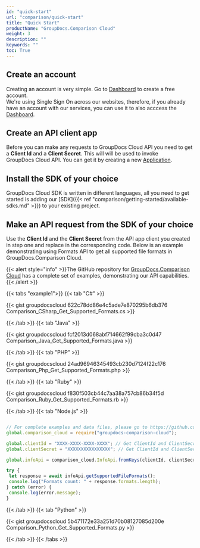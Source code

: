 ```yaml
---
id: "quick-start"
url: "comparison/quick-start"
title: "Quick Start"
productName: "GroupDocs.Comparison Cloud"
weight: 3
description: ""
keywords: ""
toc: True
---
```


## Create an account

Creating an account is very simple. Go to [Dashboard](https://dashboard.groupdocs.cloud) to create a free account.\
We're using Single Sign On across our websites, therefore, if you already have an account with our services, you can use it to also acccess the [Dashboard](https://dashboard.groupdocs.cloud).

## Create an API client app

Before you can make any requests to GroupDocs Cloud API you need to get a **Client Id** and a **Client Secret**.
This will will be used to invoke GroupDocs Cloud API. You can get it by creating a new [Application](https://dashboard.groupdocs.cloud/applications).

## Install the SDK of your choice

GroupDocs Cloud SDK is written in different languages, all you need to get started is adding our [SDK]({{< ref "comparison/getting-started/available-sdks.md" >}}) to your existing project.

## Make an API request from the SDK of your choice

Use the **Client Id** and the **Client Secret** from the API app client you created in step one and replace in the corresponding code. Below is an example demonstrating using Formats API to get all supported file formats in GroupDocs.Comparison Cloud.

{{< alert style="info" >}}The GitHub repository for [GroupDocs.Comparison Cloud](https://github.com/groupdocs-comparison-cloud) has a complete set of examples, demonstrating our API capabilities.{{< /alert >}}

{{< tabs "example1">}} {{< tab "C#" >}}

{{< gist groupdocscloud 622c78dd86e4c5ade7e870295b6db376 Comparison_CSharp_Get_Supported_Formats.cs >}}

{{< /tab >}} {{< tab "Java" >}}

{{< gist groupdocscloud fcf2013d068abf714662f99cba3c0d47 Comparison_Java_Get_Supported_Formats.java >}}

{{< /tab >}} {{< tab "PHP" >}}

{{< gist groupdocscloud 24ad96946345493cb230d7124f22c176 Comparison_Php_Get_Supported_Formats.php >}}

{{< /tab >}} {{< tab "Ruby" >}}

{{< gist groupdocscloud f830f503cb44c7aa38a757cb86b34f5d Comparison_Ruby_Get_Supported_Formats.rb >}}

{{< /tab >}} {{< tab "Node.js" >}}

```javascript

// For complete examples and data files, please go to https://github.com/groupdocs-comparison-cloud/groupdocs-comparison-cloud-node-samples
global.comparison_cloud = require("groupdocs-comparison-cloud");

global.clientId = "XXXX-XXXX-XXXX-XXXX"; // Get ClientId and ClientSecret from https://dashboard.groupdocs.cloud
global.clientSecret = "XXXXXXXXXXXXXXXX"; // Get ClientId and ClientSecret from https://dashboard.groupdocs.cloud

global.infoApi = comparison_cloud.InfoApi.fromKeys(clientId, clientSecret);

try {
 let response = await infoApi.getSupportedFileFormats();
 console.log("Formats count: " + response.formats.length); 
} catch (error) {
 console.log(error.message);
}

```

{{< /tab >}} {{< tab "Python" >}}

{{< gist groupdocscloud 5b471172e33a251d70b08127085d200e Comparison_Python_Get_Supported_Formats.py >}}

{{< /tab >}} {{< /tabs >}}
